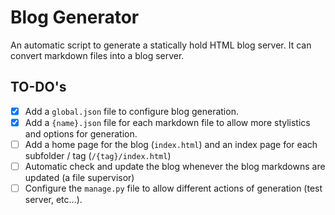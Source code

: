 # Blog Generator

An automatic script to generate a statically hold HTML blog server. It can convert markdown files into a blog server.

## TO-DO's

- [x] Add a `global.json` file to configure blog generation.
- [x] Add a `{name}.json` file for each markdown file to allow more stylistics and options for generation.
- [ ] Add a home page for the blog (`index.html`) and an index page for each subfolder / tag (`/{tag}/index.html`)
- [ ] Automatic check and update the blog whenever the blog markdowns are updated (a file supervisor)
- [ ] Configure the `manage.py` file to allow different actions of generation (test server, etc...).
